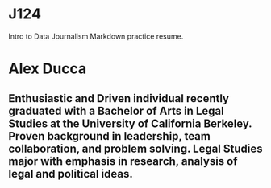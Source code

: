 # J124
Intro to Data Journalism Markdown practice resume. 
# Alex Ducca 
## Enthusiastic and Driven individual recently graduated with a Bachelor of Arts in Legal Studies at the University of California Berkeley. Proven background in leadership, team collaboration, and problem solving. Legal Studies major with emphasis in research, analysis of legal and political ideas. 

